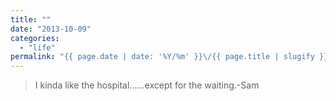 ```yaml
---
title: ""
date: "2013-10-09"
categories: 
  - "life"
permalink: "{{ page.date | date: '%Y/%m' }}\/{{ page.title | slugify }}\/"
---
```


> I kinda like the hospital......except for the waiting.-Sam

